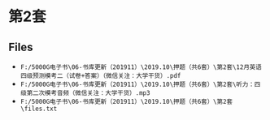 # 第2套

## Files

- `F:/5000G电子书\06-书库更新（201911）\2019.10\押题（共6套）\第2套\12月英语四级预测模考二（试卷+答案）（微信关注：大学干货）.pdf`
- `F:/5000G电子书\06-书库更新（201911）\2019.10\押题（共6套）\第2套\听力：四级第二次模考音频（微信关注：大学干货）.mp3`
- `F:/5000G电子书\06-书库更新（201911）\2019.10\押题（共6套）\第2套\files.txt`
